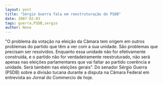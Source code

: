 ```yaml
---
layout: post
title: "Sérgio Guerra fala em reestruturação do PSDB"
date: 2007-02-03
tags: guerra,PSDB,sergio
author: None
---
```

\"O&nbsp;problema da votação na eleição da Câmara tem origem em outros problemas do partido que têm a ver com a sua unidade. São problemas que precisam ser resolvidos. Enquanto essa unidade não for efetivamente construída, e o partido não for verdadeiramente reestruturado, não será apenas nas eleições parlamentares que vai faltar ao partido coerência e unidade. Será também nas eleições gerais”.
Do senador Sérgio Guerra (PSDB) sobre a divisão tucana durante a disputa na Câmara Federal em entrevista ao Jornal do Commercio de hoje.  